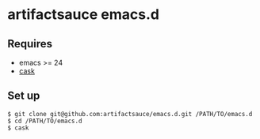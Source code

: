 # artifactsauce emacs.d

## Requires

- emacs >= 24
- [cask](http://cask.github.io/)

## Set up

```console
$ git clone git@github.com:artifactsauce/emacs.d.git /PATH/TO/emacs.d
$ cd /PATH/TO/emacs.d
$ cask
```
